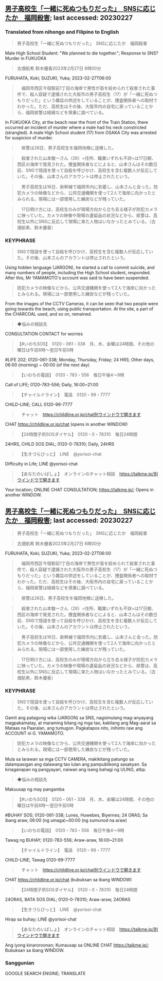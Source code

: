 
## [男子高校生「一緒に死ぬつもりだった」　SNSに応じたか　福岡殺害](https://www.asahi.com/articles/ASR2V61G0R2VTIPE005.html?iref=comtop_7_05); last accessed: 20230227

### Translated from nihongo and Filipino to English

> 男子高校生「一緒に死ぬつもりだった」　SNSに応じたか　福岡殺害

Male High School Student: "We planned to die together."; Response to SNS? Murder in FUKUOKA 

> 古畑航希 鈴木優香2023年2月27日 6時00分

FURUHATA, Koki; SUZUKI, Yuka; 2023-02-27T06:00

>　福岡市西区今宿駅前1丁目の海岸で男性が首を絞められて殺害された事件で、殺人容疑で逮捕された大阪市の男子高校生（17）が「一緒に死ぬつもりだった」という趣旨の供述をしていることが、捜査関係者への取材でわかった。ただ、高校生はその後、大阪市内の自宅に戻っていることから、福岡県警は経緯などを慎重に調べている。

In FUKUOKA City, at the beach near the front of the Train Station, there occurred an incident of murder where a male had his neck constricted (strangled). A male High School student (17) from OSAKA City was arrested for suspicion of murder.

>　県警は26日、男子高校生を福岡地検に送検した。

>　殺害された山本駿一さん（26）=住所、職業いずれも不詳=は17日朝、西区の海岸で発見された。捜査関係者などによると、山本さんはその数日前、SNSで隠語を使って自殺を呼びかけ、高校生を含む複数人が反応していた。その後、山本さんのアカウントは停止されたという。

>　男子高校生は16日、新幹線で福岡市内に到着し、山本さんと会った。防犯カメラの映像などから、公共交通機関を使って2人で海岸に向かったとみられる。現場には一部使用した練炭などが残っていた。

>　17日明け方には、高校生のみが現場方向から立ち去る様子が防犯カメラに映っていた。カメラの映像や現場の遺留品の状況などから、県警は、高校生以外にSNSに反応して現場に来た人物はいなかったとみている。（古畑航希、鈴木優香）


### KEYPHRASE 

> SNSで隠語を使って自殺を呼びかけ、高校生を含む複数人が反応していた。その後、山本さんのアカウントは停止されたという。

Using hidden language (JARGON), he started a call to commit suicide, and many numbers of people, including the High School student, responded. After this, Mr YAMAMOTO's account was said to have been suspended.

> 防犯カメラの映像などから、公共交通機関を使って2人で海岸に向かったとみられる。現場には一部使用した練炭などが残っていた。

From the images of the CCTV Cameras, it can be seen that two people were going towards the beach, using public transportation. At the site, a part of the CHARCOAL used, and so on, remained.


> ◆悩みの相談先

CONSULTATION CONTACT for worries

> 【#いのちSOS】　0120・061・338　月、木、金曜は24時間、その他の曜日は午前6時～翌日午前0時

#LIFE 202; 0120-061-338; Monday, Thursday, Friday; 24 HRS; Other days, 06:00 (morning) ~ 00:00 (of the next day)


>　【いのちの電話】　0120・783・556　毎日午後4～9時

Call of LIFE; 0120-783-556; Daily, 16:00~21:00


>　【チャイルドライン】　電話　0120・99・7777

CHILD-LINE; CALL 0120-99-7777

>　チャット　https://childline.or.jp/chat別ウインドウで開きます

CHAT https://childline.or.jp/chat (opens in another WINDOW)

>　【24時間子供SOSダイヤル】　0120・0・78310　毎日24時間

24HRS, CHILD SOS DIAL; 0120-0-78310; Daily, 24HRS

>　【生きづらびっと】　LINE　@yorisoi-chat

Difficulty in Life; LINE @yorisoi-chat

>　【あなたのいばしょ】　オンラインのチャット相談　https://talkme.jp/別ウインドウで開きます

Your location; ONLINE CHAT CONSULTATION; https://talkme.jp/; Opens in another WINDOW.

## [男子高校生「一緒に死ぬつもりだった」　SNSに応じたか　福岡殺害](https://www.asahi.com/articles/ASR2V61G0R2VTIPE005.html?iref=comtop_7_05); last accessed: 20230227


> 男子高校生「一緒に死ぬつもりだった」　SNSに応じたか　福岡殺害

> 古畑航希 鈴木優香2023年2月27日 6時00分

FURUHATA, Koki; SUZUKI, Yuka; 2023-02-27T06:00

>　福岡市西区今宿駅前1丁目の海岸で男性が首を絞められて殺害された事件で、殺人容疑で逮捕された大阪市の男子高校生（17）が「一緒に死ぬつもりだった」という趣旨の供述をしていることが、捜査関係者への取材でわかった。ただ、高校生はその後、大阪市内の自宅に戻っていることから、福岡県警は経緯などを慎重に調べている。

>　県警は26日、男子高校生を福岡地検に送検した。

>　殺害された山本駿一さん（26）=住所、職業いずれも不詳=は17日朝、西区の海岸で発見された。捜査関係者などによると、山本さんはその数日前、SNSで隠語を使って自殺を呼びかけ、高校生を含む複数人が反応していた。その後、山本さんのアカウントは停止されたという。

>　男子高校生は16日、新幹線で福岡市内に到着し、山本さんと会った。防犯カメラの映像などから、公共交通機関を使って2人で海岸に向かったとみられる。現場には一部使用した練炭などが残っていた。

>　17日明け方には、高校生のみが現場方向から立ち去る様子が防犯カメラに映っていた。カメラの映像や現場の遺留品の状況などから、県警は、高校生以外にSNSに反応して現場に来た人物はいなかったとみている。（古畑航希、鈴木優香）


### KEYPHRASE 

> SNSで隠語を使って自殺を呼びかけ、高校生を含む複数人が反応していた。その後、山本さんのアカウントは停止されたという。

Gamit ang patagong wika (JARGON) sa SNS, nagsimulang mag-anyayang magpakamatay, at maraming bilang ng mga tao, kabilang ang Mag-aaral sa Mataas na Paaralan, ang tumugon. Pagkatapos nito, inihinto raw ang ACCOUNT ni G. YAMAMOTO.

> 防犯カメラの映像などから、公共交通機関を使って2人で海岸に向かったとみられる。現場には一部使用した練炭などが残っていた。

Mula sa larawan sa mga CCTV CAMERA, makikitang patungo sa dalampasigan ang dalawang tao lulan ang pampublikong sasakyan. Sa kinaganapan ng pangyayari, naiwan ang isang bahagi ng ULING, atbp.

> ◆悩みの相談先

Makuusap ng may pangamba

> 【#いのちSOS】　0120・061・338　月、木、金曜は24時間、その他の曜日は午前6時～翌日午前0時

#BUHAY SOS; 0120-061-338; Lunes, Huwebes, Biyernes; 24 ORAS; Sa ibang araw, 06:00 (ng umaga)~00:00 (ng sumunod na araw)

>　【いのちの電話】　0120・783・556　毎日午後4～9時

Tawag ng BUHAY; 0120-783-556; Araw-araw, 16:00~21:00

>　【チャイルドライン】　電話　0120・99・7777

CHILD-LINE; Tawag 0120-99-7777

>　チャット　https://childline.or.jp/chat別ウインドウで開きます

CHAT https://childline.or.jp/chat (bubuksan sa ibang WINDOW)

>　【24時間子供SOSダイヤル】　0120・0・78310　毎日24時間

24ORAS, BATA SOS DIAL; 0120-0-78310; Araw-araw, 24ORAS

>　【生きづらびっと】　LINE　@yorisoi-chat

Hirap sa buhay; LINE @yorisoi-chat

>　【あなたのいばしょ】　オンラインのチャット相談　https://talkme.jp/別ウインドウで開きます

Ang iyong kinaroroonan; Kumausap sa ONLINE CHAT https://talkme.jp/; Bubuksan sa ibang WINDOW.


### Sanggunian

GOOGLE SEARCH ENGINE; TRANSLATE
